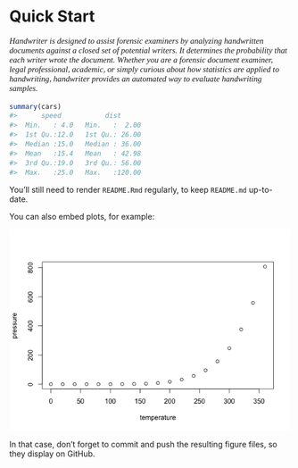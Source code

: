 
<!-- README.md is generated from README.Rmd. Please edit that file -->

# Quick Start

<!-- badges: start -->
<!-- badges: end -->
<p style="font-family: times, serif; font-size:11pt; font-style:italic">
Handwriter is designed to assist forensic examiners by analyzing
handwritten documents against a closed set of potential writers. It
determines the probability that each writer wrote the document. Whether
you are a forensic document examiner, legal professional, academic, or
simply curious about how statistics are applied to handwriting,
handwriter provides an automated way to evaluate handwriting samples.
</p>

``` r
summary(cars)
#>      speed           dist       
#>  Min.   : 4.0   Min.   :  2.00  
#>  1st Qu.:12.0   1st Qu.: 26.00  
#>  Median :15.0   Median : 36.00  
#>  Mean   :15.4   Mean   : 42.98  
#>  3rd Qu.:19.0   3rd Qu.: 56.00  
#>  Max.   :25.0   Max.   :120.00
```

You’ll still need to render `README.Rmd` regularly, to keep `README.md`
up-to-date.

You can also embed plots, for example:

![](readme_files/figure-gfm/pressure-1.png)<!-- -->

In that case, don’t forget to commit and push the resulting figure
files, so they display on GitHub.
